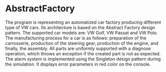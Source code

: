 # AbstractFactory

The program is representing an automatized car factory producing different type of VW cars.
Its architecture is based on the Abstract Factory design pattern.
The supported car models are: VW Golf, VW Passat and VW Polo.
The manufacturing process for a car is as follows: preparation of the carrosserie, production of the steering gear, production of the engine, and finally, the assembly.
All parts are uniformly supported with a diagnose operation, which throws an exception if the created part is not as expected.
The alarm system is implemented using the Singleton design pattern during the simulation.
It displays error parameters in red color on the console.
